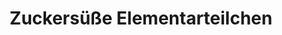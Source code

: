 ---
title: "Zuckersüße Elementarteilchen"
url: /muenster/zuckersuesse-elementarteilchen/
shop: Kleidung
---